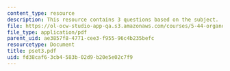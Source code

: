 ```yaml
---
content_type: resource
description: This resource contains 3 questions based on the subject.
file: https://ol-ocw-studio-app-qa.s3.amazonaws.com/courses/5-44-organometallic-chemistry-fall-2004/fd38caf63cb4583b02d9b20e5e02c7f9_pset3.pdf
file_type: application/pdf
parent_uid: ae3857f8-4771-cee3-f955-96c4b235befc
resourcetype: Document
title: pset3.pdf
uid: fd38caf6-3cb4-583b-02d9-b20e5e02c7f9
---
```


